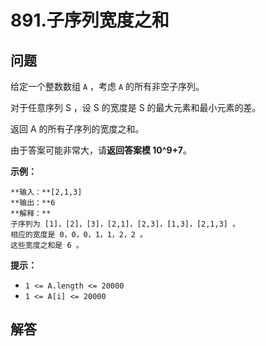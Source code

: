 # 891.子序列宽度之和

## 问题

给定一个整数数组 `A` ，考虑 `A` 的所有非空子序列。

对于任意序列 S ，设 S 的宽度是 S 的最大元素和最小元素的差。

返回 A 的所有子序列的宽度之和。

由于答案可能非常大，请**返回答案模 10^9+7**。

**示例：**

```
**输入：**[2,1,3]
**输出：**6
**解释：**
子序列为 [1]，[2]，[3]，[2,1]，[2,3]，[1,3]，[2,1,3] 。
相应的宽度是 0，0，0，1，1，2，2 。
这些宽度之和是 6 。

```

**提示：**

* `1 <= A.length <= 20000`
* `1 <= A[i] <= 20000`



## 解答

